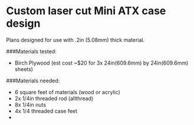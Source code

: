 # Custom laser cut Mini ATX case design

Plans designed for use with .2in (5.08mm) thick material.

###Materials tested:
* Birch Plywood (est cost ~$20 for 3x 24in(609.6mm) by 24in(609.6mm) sheets)



###Materials needed:

* 6 square feet of materials (wood or acrylic)
* 2x 1/4in threaded rod (allthread)
* 8x 1/4in nuts
* 4x 1/4 threaded case feet
* 



